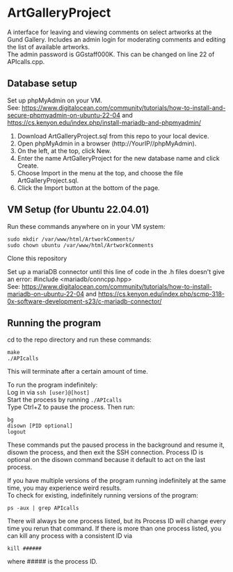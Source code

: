 # ArtGalleryProject
 A interface for leaving and viewing comments on select artworks at the Gund Gallery. Includes an admin login for moderating comments and editing the list of available artworks.  
 The admin password is GGstaff000K. This can be changed on line 22 of APIcalls.cpp.

## Database setup
Set up phpMyAdmin on your VM.  
See: https://www.digitalocean.com/community/tutorials/how-to-install-and-secure-phpmyadmin-on-ubuntu-22-04 and https://cs.kenyon.edu/index.php/install-mariadb-and-phpmyadmin/

1. Download ArtGalleryProject.sql from this repo to your local device.  
2. Open phpMyAdmin in a browser (http://YourIP//phpMyAdmin).  
3. On the left, at the top, click New.  
4. Enter the name ArtGalleryProject for the new database name and click Create.  
5. Choose Import in the menu at the top, and choose the file ArtGalleryProject.sql.  
6. Click the Import button at the bottom of the page.

## VM Setup (for Ubuntu 22.04.01)  
Run these commands anywhere on in your VM system:  
```
sudo mkdir /var/www/html/ArtworkComments/  
sudo chown ubuntu /var/www/html/ArtworkComments
```

Clone this repository

Set up a mariaDB connector until this line of code in the .h files doesn't give an error: #include <mariadb/conncpp.hpp>   
See: https://www.digitalocean.com/community/tutorials/how-to-install-mariadb-on-ubuntu-22-04 and https://cs.kenyon.edu/index.php/scmp-318-0x-software-development-s23/c-mariadb-connector/



## Running the program
cd to the repo directory and run these commands:  
```
make  
./APIcalls
```
This will terminate after a certain amount of time.

To run the program indefinitely:  
Log in via ```ssh [user]@[host]```  
Start the process by running ```./APIcalls```  
Type Ctrl+Z to pause the process. Then run:  
```
bg  
disown [PID optional]
logout  
```
These commands put the paused process in the background and resume it, disown the process, and then exit the SSH connection. Process ID is optional on the disown command because it default to act on the last process.

If you have multiple versions of the program running indefinitely at the same time, you may experience weird results.  
To check for existing, indefinitely running versions of the program:
```
ps -aux | grep APIcalls
```
There will always be one process listed, but its Process ID will change every time you rerun that command. If there is more than one process listed, you can kill any process with a consistent ID via
```
kill ######
```
where ##### is the process ID.
